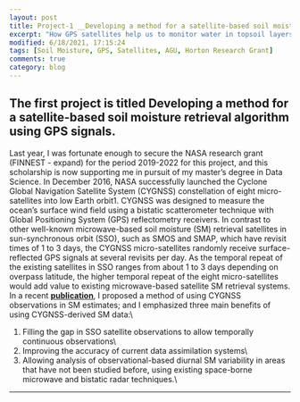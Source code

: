 ```yaml
---
layout: post
title: Project-1 __Developing a method for a satellite-based soil moisture retrieval algorithm using GPS signals__
excerpt: "How GPS satellites help us to monitor water in topsoil layers?"
modified: 6/18/2021, 17:15:24
tags: [Soil Moisture, GPS, Satellites, AGU, Horton Research Grant]
comments: true
category: blog
---
```


## __The first project__ is titled __Developing a method for a satellite-based soil moisture retrieval algorithm using GPS signals__.
Last year, I was fortunate enough to secure the NASA research grant (FINNEST - expand) for the period 2019-2022 for this project, and this scholarship is now supporting me in pursuit of my master’s degree in Data Science. In December 2016, NASA successfully launched the Cyclone Global Navigation Satellite System (CYGNSS) constellation of eight micro-satellites into low Earth orbit1. CYGNSS was designed to measure the ocean’s surface wind field using a bistatic scatterometer technique with Global Positioning System (GPS) reflectometry receivers. In contrast to other well-known microwave-based soil moisture (SM) retrieval satellites in sun-synchronous orbit (SSO), such as SMOS and SMAP, which have revisit times of 1 to 3 days, the CYGNSS micro-satellites randomly receive surface-reflected GPS signals at several revisits per day. As the temporal repeat of the existing satellites in SSO ranges from about 1 to 3 days depending on overpass latitude, the higher temporal repeat of the eight micro-satellites would add value to existing microwave-based satellite SM retrieval systems. In a recent __[publication](https://github.com/Hyunglok-Kim/Hyunglok-Kim.github.io/blob/master/pdf/10.Kim%26Lakshmi_2018_GRL.pdf)__, I proposed a method of using CYGNSS observations in SM estimates; and I emphasized three main benefits of using CYGNSS-derived SM data:\
1) Filling the gap in SSO satellite observations to allow temporally continuous observations\
2) Improving the accuracy of current data assimilation systems\
3) Allowing analysis of observational-based diurnal SM variability in areas that have not been studied before, using existing space-borne microwave and bistatic radar techniques.\

---
